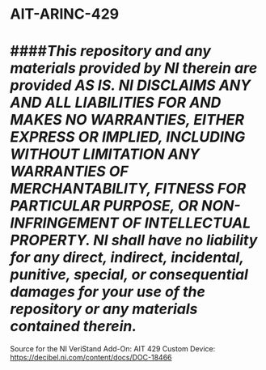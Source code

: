 AIT-ARINC-429
================
####*This repository and any materials provided by NI therein are provided AS IS. NI DISCLAIMS ANY AND ALL LIABILITIES FOR AND MAKES NO WARRANTIES, EITHER EXPRESS OR IMPLIED, INCLUDING WITHOUT LIMITATION ANY WARRANTIES OF MERCHANTABILITY, FITNESS FOR  PARTICULAR PURPOSE, OR NON-INFRINGEMENT OF INTELLECTUAL PROPERTY. NI shall have no liability for any direct, indirect, incidental, punitive, special, or consequential damages for your use of the repository or any materials contained therein.*
================
Source for the NI VeriStand Add-On: AIT 429 Custom Device: https://decibel.ni.com/content/docs/DOC-18466
